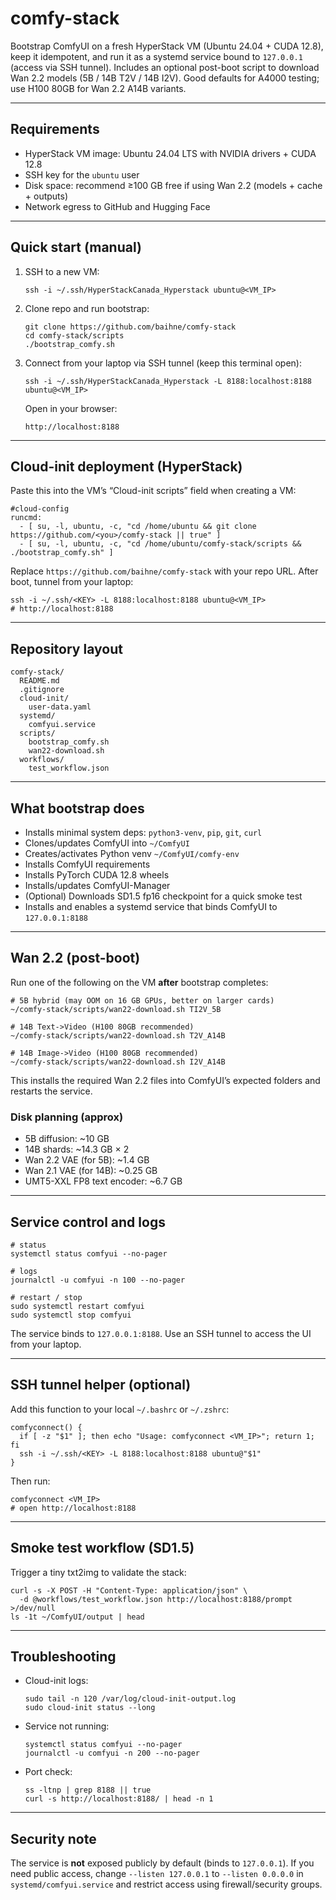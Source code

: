# comfy-stack

Bootstrap ComfyUI on a fresh HyperStack VM (Ubuntu 24.04 + CUDA 12.8), keep it idempotent, and run it as a systemd service bound to `127.0.0.1` (access via SSH tunnel). Includes an optional post-boot script to download Wan 2.2 models (5B / 14B T2V / 14B I2V). Good defaults for A4000 testing; use H100 80GB for Wan 2.2 A14B variants.

---

## Requirements

* HyperStack VM image: Ubuntu 24.04 LTS with NVIDIA drivers + CUDA 12.8
* SSH key for the `ubuntu` user
* Disk space: recommend ≥100 GB free if using Wan 2.2 (models + cache + outputs)
* Network egress to GitHub and Hugging Face

---

## Quick start (manual)

1. SSH to a new VM:

   ```
   ssh -i ~/.ssh/HyperStackCanada_Hyperstack ubuntu@<VM_IP>
   ```

2. Clone repo and run bootstrap:

   ```
   git clone https://github.com/baihne/comfy-stack
   cd comfy-stack/scripts
   ./bootstrap_comfy.sh
   ```

3. Connect from your laptop via SSH tunnel (keep this terminal open):

   ```
   ssh -i ~/.ssh/HyperStackCanada_Hyperstack -L 8188:localhost:8188 ubuntu@<VM_IP>
   ```

   Open in your browser:

   ```
   http://localhost:8188
   ```

---

## Cloud-init deployment (HyperStack)

Paste this into the VM’s “Cloud-init scripts” field when creating a VM:

```
#cloud-config
runcmd:
  - [ su, -l, ubuntu, -c, "cd /home/ubuntu && git clone https://github.com/<you>/comfy-stack || true" ]
  - [ su, -l, ubuntu, -c, "cd /home/ubuntu/comfy-stack/scripts && ./bootstrap_comfy.sh" ]
```

Replace `https://github.com/baihne/comfy-stack` with your repo URL. After boot, tunnel from your laptop:

```
ssh -i ~/.ssh/<KEY> -L 8188:localhost:8188 ubuntu@<VM_IP>
# http://localhost:8188
```

---

## Repository layout

```
comfy-stack/
  README.md
  .gitignore
  cloud-init/
    user-data.yaml
  systemd/
    comfyui.service
  scripts/
    bootstrap_comfy.sh
    wan22-download.sh
  workflows/
    test_workflow.json
```

---

## What bootstrap does

* Installs minimal system deps: `python3-venv`, `pip`, `git`, `curl`
* Clones/updates ComfyUI into `~/ComfyUI`
* Creates/activates Python venv `~/ComfyUI/comfy-env`
* Installs ComfyUI requirements
* Installs PyTorch CUDA 12.8 wheels
* Installs/updates ComfyUI-Manager
* (Optional) Downloads SD1.5 fp16 checkpoint for a quick smoke test
* Installs and enables a systemd service that binds ComfyUI to `127.0.0.1:8188`

---

## Wan 2.2 (post-boot)

Run one of the following on the VM **after** bootstrap completes:

```
# 5B hybrid (may OOM on 16 GB GPUs, better on larger cards)
~/comfy-stack/scripts/wan22-download.sh TI2V_5B

# 14B Text->Video (H100 80GB recommended)
~/comfy-stack/scripts/wan22-download.sh T2V_A14B

# 14B Image->Video (H100 80GB recommended)
~/comfy-stack/scripts/wan22-download.sh I2V_A14B
```

This installs the required Wan 2.2 files into ComfyUI’s expected folders and restarts the service.

### Disk planning (approx)

* 5B diffusion: \~10 GB
* 14B shards: \~14.3 GB × 2
* Wan 2.2 VAE (for 5B): \~1.4 GB
* Wan 2.1 VAE (for 14B): \~0.25 GB
* UMT5-XXL FP8 text encoder: \~6.7 GB

---

## Service control and logs

```
# status
systemctl status comfyui --no-pager

# logs
journalctl -u comfyui -n 100 --no-pager

# restart / stop
sudo systemctl restart comfyui
sudo systemctl stop comfyui
```

The service binds to `127.0.0.1:8188`. Use an SSH tunnel to access the UI from your laptop.

---

## SSH tunnel helper (optional)

Add this function to your local `~/.bashrc` or `~/.zshrc`:

```
comfyconnect() {
  if [ -z "$1" ]; then echo "Usage: comfyconnect <VM_IP>"; return 1; fi
  ssh -i ~/.ssh/<KEY> -L 8188:localhost:8188 ubuntu@"$1"
}
```

Then run:

```
comfyconnect <VM_IP>
# open http://localhost:8188
```

---

## Smoke test workflow (SD1.5)

Trigger a tiny txt2img to validate the stack:

```
curl -s -X POST -H "Content-Type: application/json" \
  -d @workflows/test_workflow.json http://localhost:8188/prompt >/dev/null
ls -1t ~/ComfyUI/output | head
```

---

## Troubleshooting

* Cloud-init logs:

  ```
  sudo tail -n 120 /var/log/cloud-init-output.log
  sudo cloud-init status --long
  ```
* Service not running:

  ```
  systemctl status comfyui --no-pager
  journalctl -u comfyui -n 200 --no-pager
  ```
* Port check:

  ```
  ss -ltnp | grep 8188 || true
  curl -s http://localhost:8188/ | head -n 1
  ```

---

## Security note

The service is **not** exposed publicly by default (binds to `127.0.0.1`). If you need public access, change `--listen 127.0.0.1` to `--listen 0.0.0.0` in `systemd/comfyui.service` and restrict access using firewall/security groups.
